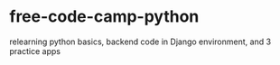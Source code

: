 # free-code-camp-python
relearning python basics, backend code in Django environment, and 3 practice apps
